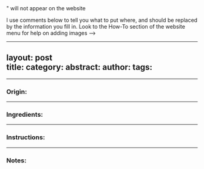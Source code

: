 <!--
HOW TO USE THIS TEMPLATE:
these arrow looking things are called "comments"
Anything in between "<!--" and "-->" will not appear on the website
I use comments below to tell you what to put where, and should be replaced by the information you fill in.
Look to the How-To section of the website menu for help on adding images
-->

---  
layout: post  
title: <!-- Watermelon Jicama Salad -->
category: <!-- Salad, Side dish -->
abstract: <!-- Light, summery, and refreshing! -->
author: <!-- Carrie Ness-Deden -->
tags: <!-- watermelon, jicama, cilantro -->
---  
  
***

### Origin:  

<!-- Originally from www.bonappetit.com, I found this one when I was planning for my first Whole30 but love it any time! -->

***

### Ingredients:  
 
<!-- 1 3-lb watermelon
½ large jicama, peeled & cut
1 jalapeno, diced small
1 scallion
½ c fresh chopped cilantro
3 T lime juice
 -->
  
***

### Instructions:  

<!-- Chop everything and toss it all together!  Enjoy! -->
  
***

### Notes:  
  
<!-- I have never actually measured ingredients for this - throw in as much as looks good of each, and add a drizzle of lime juice.  -->